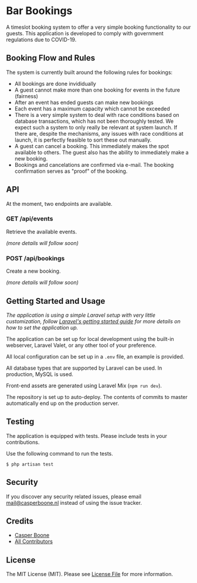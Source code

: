 # Bar Bookings

A timeslot booking system to offer a very simple booking functionality to our guests.
This application is developed to comply with government regulations due to COVID-19.

## Booking Flow and Rules

The system is currently built around the following rules for bookings:

* All bookings are done invididually
* A guest cannot make more than one booking for events in the future (fairness)
* After an event has ended guests can make new bookings
* Each event has a maximum capacity which cannot be exceeded
* There is a very simple system to deal with race conditions based on database transactions, which has not been
    thoroughly tested. We expect such a system to only really be relevant at system launch. If there are, despite the
    mechanisms, any issues with race conditions at launch, it is perfectly feasible to sort these out manually.
* A guest can cancel a booking. This immediately makes the spot available to others. The guest also has the ability to 
    immediately make a new booking.
* Bookings and cancelations are confirmed via e-mail. The booking confirmation serves as "proof" of the booking.

## API

At the moment, two endpoints are available.

### GET /api/events

Retrieve the available events.

_(more details will follow soon)_

### POST /api/bookings

Create a new booking.

_(more details will follow soon)_

## Getting Started and Usage

_The application is using a simple Laravel setup with very little customization, follow [Laravel's getting started guide](https://laravel.com/docs/7.x/installation) for more details on how to set the application up._

The application can be set up for local development using the built-in webserver, Laravel Valet, or any other tool of your preference.

All local configuration can be set up in a `.env` file, an example is provided.

All database types that are supported by Laravel can be used.
In production, MySQL is used.

Front-end assets are generated using Laravel Mix (`npm run dev`).

The repository is set up to auto-deploy. The contents of commits to master automatically end up on the production server.

## Testing
The application is equipped with tests. Please include tests in your contributions.

Use the following command to run the tests.
```
$ php artisan test
```

## Security

If you discover any security related issues, please email mail@casperboone.nl instead of using the issue tracker.

## Credits

- [Casper Boone](https://github.com/casperboone)
- [All Contributors](../../contributors)

## License

The MIT License (MIT). Please see [License File](LICENSE.md) for more information.
